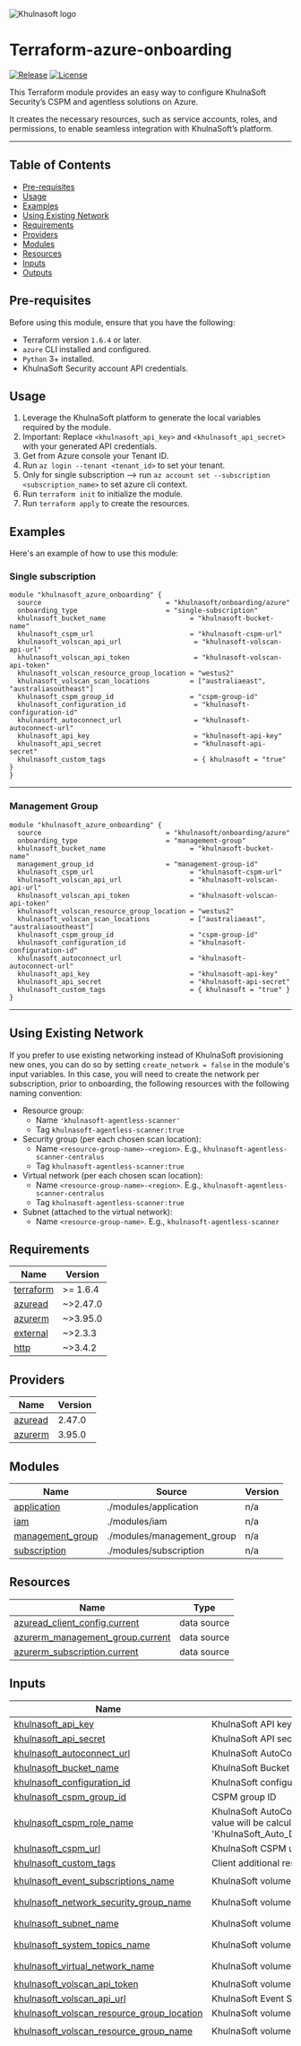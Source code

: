 ![Khulnasoft logo](https://avatars3.githubusercontent.com/u/43526139?s=200&v=4)

# Terraform-azure-onboarding
[![Release](https://img.shields.io/github/v/release/khulnasoft/terraform-azure-onboarding)](https://github.com/khulnasoft/terraform-azure-onboarding/releases)
[![License](https://img.shields.io/badge/License-Apache%202.0-blue.svg)](https://opensource.org/licenses/Apache-2.0)

This Terraform module provides an easy way
to configure KhulnaSoft Security’s CSPM and agentless solutions on Azure.

It creates the necessary resources, such as service accounts, roles, and permissions,
to enable seamless integration with KhulnaSoft’s platform.

---

## Table of Contents

- [Pre-requisites](#pre-requisites)
- [Usage](#usage)
- [Examples](#examples)
- [Using Existing Network](#using-existing-network)
- [Requirements](#requirements)
- [Providers](#providers)
- [Modules](#modules)
- [Resources](#resources)
- [Inputs](#inputs)
- [Outputs](#outputs)

## Pre-requisites

Before using this module, ensure that you have the following:

- Terraform version `1.6.4` or later.
- `azure` CLI installed and configured.
- `Python` 3+ installed.
- KhulnaSoft Security account API credentials.

## Usage
1. Leverage the KhulnaSoft platform to generate the local variables required by the module.
2. Important: Replace `<khulnasoft_api_key>` and `<khulnasoft_api_secret>` with your generated API credentials.
3. Get from Azure console your Tenant ID. 
4. Run `az login --tenant <tenant_id>` to set your tenant.
5. Only for single subscription --> run `az account set --subscription <subscription_name>` to set azure cli context.
6. Run `terraform init` to initialize the module.
7. Run `terraform apply` to create the resources.

## Examples

Here's an example of how to use this module:

### Single subscription 
```hcl
module "khulnasoft_azure_onboarding" {
  source                               = "khulnasoft/onboarding/azure"
  onboarding_type                      = "single-subscription"
  khulnasoft_bucket_name                     = "khulnasoft-bucket-name"
  khulnasoft_cspm_url                        = "khulnasoft-cspm-url"
  khulnasoft_volscan_api_url                  = "khulnasoft-volscan-api-url"
  khulnasoft_volscan_api_token                = "khulnasoft-volscan-api-token"
  khulnasoft_volscan_resource_group_location = "westus2"
  khulnasoft_volscan_scan_locations          = ["australiaeast", "australiasoutheast"]
  khulnasoft_cspm_group_id                   = "cspm-group-id"
  khulnasoft_configuration_id                 = "khulnasoft-configuration-id"
  khulnasoft_autoconnect_url                  = "khulnasoft-autoconnect-url"
  khulnasoft_api_key                          = "khulnasoft-api-key"
  khulnasoft_api_secret                       = "khulnasoft-api-secret"
  khulnasoft_custom_tags                      = { khulnasoft = "true" }
}
```
---
### Management Group
```hcl
module "khulnasoft_azure_onboarding" {
  source                               = "khulnasoft/onboarding/azure"
  onboarding_type                      = "management-group"
  khulnasoft_bucket_name                     = "khulnasoft-bucket-name"
  management_group_id                  = "management-group-id"
  khulnasoft_cspm_url                        = "khulnasoft-cspm-url"
  khulnasoft_volscan_api_url                 = "khulnasoft-volscan-api-url"
  khulnasoft_volscan_api_token               = "khulnasoft-volscan-api-token"
  khulnasoft_volscan_resource_group_location = "westus2"
  khulnasoft_volscan_scan_locations          = ["australiaeast", "australiasoutheast"]
  khulnasoft_cspm_group_id                   = "cspm-group-id"
  khulnasoft_configuration_id                = "khulnasoft-configuration-id"
  khulnasoft_autoconnect_url                 = "khulnasoft-autoconnect-url"
  khulnasoft_api_key                         = "khulnasoft-api-key"
  khulnasoft_api_secret                      = "khulnasoft-api-secret"
  khulnasoft_custom_tags                     = { khulnasoft = "true" }
}
```
---

## Using Existing Network

If you prefer to use existing networking instead of KhulnaSoft provisioning new ones,
you can do so by setting `create_network = false` in the module's input variables.
In this case, you will need to create the network per subscription,
prior to onboarding, the following resources with the following naming convention:

* Resource group:
  * Name `'khulnasoft-agentless-scanner'`
  * Tag `khulnasoft-agentless-scanner:true`
* Security group (per each chosen scan location):
  * Name `<resource-group-name>-<region>`. E.g., `khulnasoft-agentless-scanner-centralus`
  * Tag `khulnasoft-agentless-scanner:true`
* Virtual network (per each chosen scan location):
  * Name `<resource-group-name>-<region>`. E.g., `khulnasoft-agentless-scanner-centralus`
  * Tag `khulnasoft-agentless-scanner:true`
* Subnet (attached to the virtual network):
  * Name `<resource-group-name>`. E.g., `khulnasoft-agentless-scanner`


<!-- BEGIN_TF_DOCS -->
## Requirements

| Name | Version |
|------|---------|
| <a name="requirement_terraform"></a> [terraform](#requirement\_terraform) | >= 1.6.4 |
| <a name="requirement_azuread"></a> [azuread](#requirement\_azuread) | ~>2.47.0 |
| <a name="requirement_azurerm"></a> [azurerm](#requirement\_azurerm) | ~>3.95.0 |
| <a name="requirement_external"></a> [external](#requirement\_external) | ~>2.3.3 |
| <a name="requirement_http"></a> [http](#requirement\_http) | ~>3.4.2 |

## Providers

| Name | Version |
|------|---------|
| <a name="provider_azuread"></a> [azuread](#provider\_azuread) | 2.47.0 |
| <a name="provider_azurerm"></a> [azurerm](#provider\_azurerm) | 3.95.0 |

## Modules

| Name | Source | Version |
|------|--------|---------|
| <a name="module_application"></a> [application](#module\_application) | ./modules/application | n/a |
| <a name="module_iam"></a> [iam](#module\_iam) | ./modules/iam | n/a |
| <a name="module_management_group"></a> [management\_group](#module\_management\_group) | ./modules/management_group | n/a |
| <a name="module_subscription"></a> [subscription](#module\_subscription) | ./modules/subscription | n/a |

## Resources

| Name | Type |
|------|------|
| [azuread_client_config.current](https://registry.terraform.io/providers/hashicorp/azuread/latest/docs/data-sources/client_config) | data source |
| [azurerm_management_group.current](https://registry.terraform.io/providers/hashicorp/azurerm/latest/docs/data-sources/management_group) | data source |
| [azurerm_subscription.current](https://registry.terraform.io/providers/hashicorp/azurerm/latest/docs/data-sources/subscription) | data source |

## Inputs

| Name | Description | Type | Default | Required |
|------|-------------|------|---------|:--------:|
| <a name="input_khulnasoft_api_key"></a> [khulnasoft\_api\_key](#input\_khulnasoft\_api\_key) | KhulnaSoft API key | `string` | n/a | yes |
| <a name="input_khulnasoft_api_secret"></a> [khulnasoft\_api\_secret](#input\_khulnasoft\_api\_secret) | KhulnaSoft API secret key | `string` | n/a | yes |
| <a name="input_khulnasoft_autoconnect_url"></a> [khulnasoft\_autoconnect\_url](#input\_khulnasoft\_autoconnect\_url) | KhulnaSoft AutoConnect URL | `string` | n/a | yes |
| <a name="input_khulnasoft_bucket_name"></a> [khulnasoft\_bucket\_name](#input\_khulnasoft\_bucket\_name) | KhulnaSoft Bucket Name | `string` | n/a | yes |
| <a name="input_khulnasoft_configuration_id"></a> [khulnasoft\_configuration\_id](#input\_khulnasoft\_configuration\_id) | KhulnaSoft configuration ID | `string` | n/a | yes |
| <a name="input_khulnasoft_cspm_group_id"></a> [khulnasoft\_cspm\_group\_id](#input\_khulnasoft\_cspm\_group\_id) | CSPM group ID | `string` | n/a | yes |
| <a name="input_khulnasoft_cspm_role_name"></a> [khulnasoft\_cspm\_role\_name](#input\_khulnasoft\_cspm\_role\_name) | KhulnaSoft AutoConnect Scanner Role Name - The default value will be calculated as 'KhulnaSoft\_Auto\_Discovery\_Scanner\_Role\_<subscription\_id>' | `string` | `""` | no |
| <a name="input_khulnasoft_cspm_url"></a> [khulnasoft\_cspm\_url](#input\_khulnasoft\_cspm\_url) | KhulnaSoft CSPM url | `string` | n/a | yes |
| <a name="input_khulnasoft_custom_tags"></a> [khulnasoft\_custom\_tags](#input\_khulnasoft\_custom\_tags) | Client additional resource tags | `map(string)` | `{}` | no |
| <a name="input_khulnasoft_event_subscriptions_name"></a> [khulnasoft\_event\_subscriptions\_name](#input\_khulnasoft\_event\_subscriptions\_name) | KhulnaSoft volume scanning Event Subscriptions Name | `string` | `"khulnasoft-agentless-scanner"` | no |
| <a name="input_khulnasoft_network_security_group_name"></a> [khulnasoft\_network\_security\_group\_name](#input\_khulnasoft\_network\_security\_group\_name) | KhulnaSoft volume scanning Network Security Group Name | `string` | `"khulnasoft-agentless-scanner"` | no |
| <a name="input_khulnasoft_subnet_name"></a> [khulnasoft\_subnet\_name](#input\_khulnasoft\_subnet\_name) | KhulnaSoft volume scanning Subnet Name | `string` | `"khulnasoft-agentless-scanner"` | no |
| <a name="input_khulnasoft_system_topics_name"></a> [khulnasoft\_system\_topics\_name](#input\_khulnasoft\_system\_topics\_name) | KhulnaSoft volume scanning Event Grid System Topic Name | `string` | `"khulnasoft-agentless-scanner"` | no |
| <a name="input_khulnasoft_virtual_network_name"></a> [khulnasoft\_virtual\_network\_name](#input\_khulnasoft\_virtual\_network\_name) | KhulnaSoft volume scanning Virtual Network Name | `string` | `"khulnasoft-agentless-scanner"` | no |
| <a name="input_khulnasoft_volscan_api_token"></a> [khulnasoft\_volscan\_api\_token](#input\_khulnasoft\_volscan\_api\_token) | KhulnaSoft volume scanning API token | `string` | n/a | yes |
| <a name="input_khulnasoft_volscan_api_url"></a> [khulnasoft\_volscan\_api\_url](#input\_khulnasoft\_volscan\_api\_url) | KhulnaSoft Event Subscription webhook URL | `string` | n/a | yes |
| <a name="input_khulnasoft_volscan_resource_group_location"></a> [khulnasoft\_volscan\_resource\_group\_location](#input\_khulnasoft\_volscan\_resource\_group\_location) | KhulnaSoft volume scanning Resource Group Location | `string` | `"eastus"` | no |
| <a name="input_khulnasoft_volscan_resource_group_name"></a> [khulnasoft\_volscan\_resource\_group\_name](#input\_khulnasoft\_volscan\_resource\_group\_name) | KhulnaSoft volume scanning Resource Group Name | `string` | `"khulnasoft-agentless-scanner"` | no |
| <a name="input_khulnasoft_volscan_scan_locations"></a> [khulnasoft\_volscan\_scan\_locations](#input\_khulnasoft\_volscan\_scan\_locations) | List of Azure locations to scan - by default, all regions are selected | `list(string)` | <pre>[<br>  "eastus",<br>  "eastus2",<br>  "southcentralus",<br>  "westus2",<br>  "westus3",<br>  "australiaeast",<br>  "southeastasia",<br>  "northeurope",<br>  "swedencentral",<br>  "uksouth",<br>  "westeurope",<br>  "centralus",<br>  "southafricanorth",<br>  "centralindia",<br>  "eastasia",<br>  "japaneast",<br>  "koreacentral",<br>  "canadacentral",<br>  "francecentral",<br>  "germanywestcentral",<br>  "norwayeast",<br>  "switzerlandnorth",<br>  "uaenorth",<br>  "brazilsouth",<br>  "qatarcentral",<br>  "northcentralus",<br>  "westus",<br>  "westcentralus",<br>  "australiacentral",<br>  "australiasoutheast",<br>  "japanwest",<br>  "koreasouth",<br>  "southindia",<br>  "westindia",<br>  "canadaeast",<br>  "ukwest"<br>]</pre> | no |
| <a name="input_create_network"></a> [create\_network](#input\_create\_network) | Toggle to create network resources | `bool` | `true` | no |
| <a name="input_management_group_id"></a> [management\_group\_id](#input\_management\_group\_id) | KhulnaSoft Management Group ID - Relevant when onboarding\_type is management-group | `string` | `""` | no |
| <a name="input_onboarding_type"></a> [onboarding\_type](#input\_onboarding\_type) | The type of onboarding. Valid values are 'single-subscription' or 'management-group' onboarding types | `string` | n/a | yes |
| <a name="input_show_outputs"></a> [show\_outputs](#input\_show\_outputs) | Toggle to show summary outputs after deployment | `bool` | `false` | no |

## Outputs

| Name | Description |
|------|-------------|
| <a name="output_application_id"></a> [application\_id](#output\_application\_id) | Application ID |
| <a name="output_khulnasoft_agentless_scanner_delete_role_definition_id"></a> [khulnasoft\_agentless\_scanner\_delete\_role\_definition\_id](#output\_khulnasoft\_agentless\_scanner\_delete\_role\_definition\_id) | The ID of the created KhulnaSoft agentless delete role definition |
| <a name="output_khulnasoft_agentless_scanner_role_definition_id"></a> [khulnasoft\_agentless\_scanner\_role\_definition\_id](#output\_khulnasoft\_agentless\_scanner\_role\_definition\_id) | The ID of the created KhulnaSoft agentless role definition |
| <a name="output_khulnasoft_cspm_scanner_role_definition_id"></a> [khulnasoft\_cspm\_scanner\_role\_definition\_id](#output\_khulnasoft\_cspm\_scanner\_role\_definition\_id) | The ID of the created KhulnaSoft CSPM role definition |
| <a name="output_khulnasoft_volscan_resource_group_name"></a> [khulnasoft\_volscan\_resource\_group\_name](#output\_khulnasoft\_volscan\_resource\_group\_name) | KhulnaSoft volume scanning Resource Group Name |
| <a name="output_eventgrid_id"></a> [eventgrid\_id](#output\_eventgrid\_id) | EventGrid ID |
| <a name="output_management_group_name"></a> [management\_group\_name](#output\_management\_group\_name) | Management Group name |
| <a name="output_resource_group_id"></a> [resource\_group\_id](#output\_resource\_group\_id) | Resource Group ID |
| <a name="output_security_groups_names"></a> [security\_groups\_names](#output\_security\_groups\_names) | Security Groups names |
| <a name="output_subscription_id"></a> [subscription\_id](#output\_subscription\_id) | Subscription ID |
| <a name="output_virtual_networks_names"></a> [virtual\_networks\_names](#output\_virtual\_networks\_names) | Virtual Networks names |
<!-- END_TF_DOCS -->
